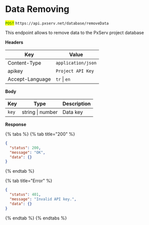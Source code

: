 # Data Removing

<mark style="color:green;">`POST`</mark> `https://api.pxserv.net/database/removeData`

This endpoint allows to remove data to the PxServ project database

**Headers**

| Key             | Value              |
| --------------- | ------------------ |
| Content-Type    | `application/json` |
| apikey          | `Project API Key`  |
| Accept-Language | `tr` \| `en`       |

**Body**

| Key   | Type             | Description |
| ----- | ---------------- | ----------- |
| `key` | string \| number | Data key    |

**Response**

{% tabs %}
{% tab title="200" %}
```json
{
  "status": 200,
  "message": "OK",
  "data": {}
}
```
{% endtab %}

{% tab title="Error" %}
```json
{
  "status": 401,
  "message": "Invalid API key.",
  "data": {}
}
```
{% endtab %}
{% endtabs %}
